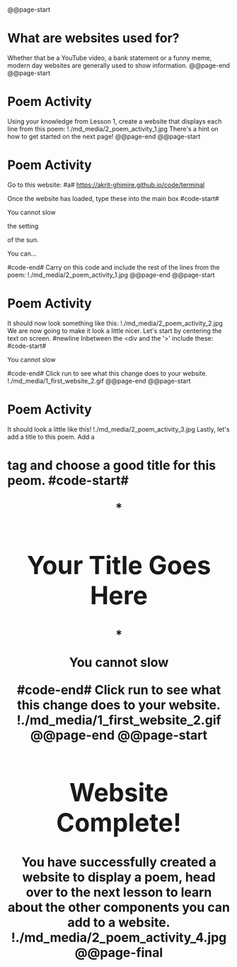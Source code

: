 @@page-start
# What are websites used for?
Whether that be a YouTube video, a bank statement or a funny meme, modern day websites are generally used to show information. 
@@page-end
@@page-start
# Poem Activity
Using your knowledge from Lesson 1, create a website that displays each line from this poem:
!./md_media/2_poem_activity_1.jpg
There's a hint on how to get started on the next page!
@@page-end
@@page-start
# Poem Activity
Go to this website: 
#a# https://akrit-ghimire.github.io/code/terminal

Once the website has loaded, type these into the main box
#code-start#
<div>
    <p>You cannot slow</p>
    <p>the setting</p>
    <p>of the sun.</p>
    <p>You can...</p>
</div>
#code-end#
Carry on this code and include the rest of the lines from the poem:
!./md_media/2_poem_activity_1.jpg
@@page-end
@@page-start

# Poem Activity
It should now look something like this:
!./md_media/2_poem_activity_2.jpg
We are now going to make it look a little nicer. Let's start by centering the text on screen.
#newline
Inbetween the <div and the '>' include these:
#code-start#
<div *style="text-align: center"*>
    <p>You cannot slow</p>
#code-end#
Click run to see what this change does to your website.
!./md_media/1_first_website_2.gif
@@page-end
@@page-start

# Poem Activity
It should look a little like this!
!./md_media/2_poem_activity_3.jpg
Lastly, let's add a title to this poem. Add a <h1> tag and choose a good title for this peom.
#code-start#
<div style="text-align: center">
    *<h1>Your Title Goes Here</h1>*
    <p>You cannot slow</p>
#code-end#
Click run to see what this change does to your website.
!./md_media/1_first_website_2.gif
@@page-end
@@page-start

# Website Complete!
You have successfully created a website to display a poem, head over to the next lesson to learn about the other components you can add to a website.
!./md_media/2_poem_activity_4.jpg
@@page-final
